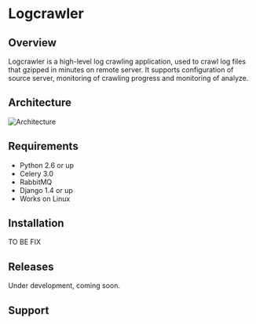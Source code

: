 # Logcrawler


## Overview

Logcrawler is a high-level log crawling application, used to crawl log files that
gzipped in minutes on remote server. It supports configuration of source server,
monitoring of crawling progress and monitoring of analyze.

## Architecture
![Architecture](https://dl.dropboxusercontent.com/u/94696700/logcrawler_arch.jpg)

## Requirements

* Python 2.6 or up
* Celery 3.0
* RabbitMQ
* Django 1.4 or up
* Works on Linux

## Installation

TO BE FIX

## Releases

Under development, coming soon.

## Support

